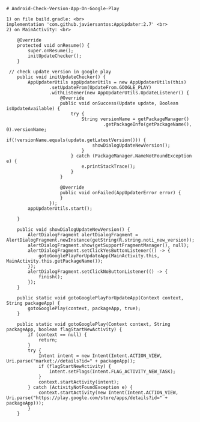     # Android-Check-Version-App-On-Google-Play

    1) on file build.gradle: <br>
    implementation 'com.github.javiersantos:AppUpdater:2.7' <br>
    2) on MainActivity: <br>

        @Override
        protected void onResume() {
            super.onResume();
            initUpdateChecker();
        }

     // check update version in google play
        public void initUpdateChecker() {
            AppUpdaterUtils appUpdaterUtils = new AppUpdaterUtils(this)
                    .setUpdateFrom(UpdateFrom.GOOGLE_PLAY)
                    .withListener(new AppUpdaterUtils.UpdateListener() {
                        @Override
                        public void onSuccess(Update update, Boolean isUpdateAvailable) {
                            try {
                                String versionName = getPackageManager()
                                        .getPackageInfo(getPackageName(), 0).versionName;
                                if(!versionName.equals(update.getLatestVersion())) {
                                    showDialogUpdateNewVersion();
                                }
                            } catch (PackageManager.NameNotFoundException e) {
                                e.printStackTrace();
                            }
                        }

                        @Override
                        public void onFailed(AppUpdaterError error) {
                        }
                    });
            appUpdaterUtils.start();

        }

        public void showDialogUpdateNewVersion() {
            AlertDialogFragment alertDialogFragment = AlertDialogFragment.newInstance(getString(R.string.noti_new_version));
            alertDialogFragment.show(getSupportFragmentManager(), null);
            alertDialogFragment.setClickYesButtonListener(() -> {
                gotoGooglePlayForUpdateApp(MainActivity.this, MainActivity.this.getPackageName());
            });
            alertDialogFragment.setClickNoButtonListener(() -> {
                finish();
            });
        }

        public static void gotoGooglePlayForUpdateApp(Context context, String packageApp) {
            gotoGooglePlay(context, packageApp, true);
        }

        public static void gotoGooglePlay(Context context, String packageApp, boolean flagStartNewActivity) {
            if (context == null) {
                return;
            }
            try {
                Intent intent = new Intent(Intent.ACTION_VIEW, Uri.parse("market://details?id=" + packageApp));
                if (flagStartNewActivity) {
                    intent.setFlags(Intent.FLAG_ACTIVITY_NEW_TASK);
                }
                context.startActivity(intent);
            } catch (ActivityNotFoundException e) {
                context.startActivity(new Intent(Intent.ACTION_VIEW, Uri.parse("https://play.google.com/store/apps/details?id=" + packageApp)));
            }
        }
